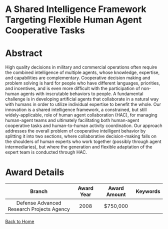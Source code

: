 
A Shared Intelligence Framework Targeting Flexible Human Agent Cooperative Tasks
================================================================================

# Abstract


High quality decisions in military and commercial operations often require the combined intelligence of multiple agents, whose knowledge, expertise, and capabilities are complementary.  Cooperative decision making and problem solving is hard for people who have different languages, priorities, and incentives, and is even more difficult with the participation of non-human agents with inscrutable behaviors to people. A fundamental challenge is in developing artificial agents that collaborate in a natural way with humans in order to utilize individual expertise to benefit the whole. Our innovation is a shared intelligence framework, a constrained, but still widely-applicable, role of human agent collaboration (HAC), for managing human-agent teams and ultimately facilitating both human-agent cooperative tasks and human-to-human activity coordination. Our approach addresses the overall problem of cooperative intelligent behavior by splitting it into two sections, where collaborative decision-making falls on the shoulders of human experts who work together (possibly through agent intermediaries), but where the generation and flexible adaptation of the expert team is conducted through HAC.  

# Award Details

|Branch|Award Year|Award Amount|Keywords|
| :---: | :---: | :---: | :---: |
|Defense Advanced Research Projects Agency|2008|$750,000||
  
  


[Back to Home](https://github.com/chrischow/dod_sbir_awards)